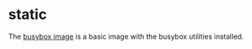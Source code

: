 # static

The [busybox image](https://gitea.elara.ws/Elara6331/-/packages/container/busybox/latest) is a basic image with the busybox utilities installed.
